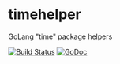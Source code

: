 # timehelper
GoLang "time" package helpers

[![Build Status](https://travis-ci.org/apaxa-io/timehelper.svg?branch=master)](https://travis-ci.org/apaxa-io/timehelper) [![GoDoc](https://godoc.org/github.com/apaxa-io/timehelper?status.svg)](http://godoc.org/github.com/apaxa-io/timehelper)
